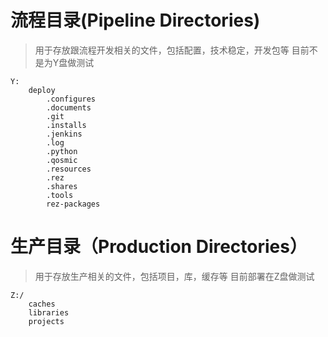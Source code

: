 >
# 流程目录(Pipeline Directories)
>用于存放跟流程开发相关的文件，包括配置，技术稳定，开发包等
>目前不是为Y盘做测试

```markdown-tree
Y:
	deploy
		.configures
		.documents
		.git
		.installs
		.jenkins
		.log
		.python
		.qosmic
		.resources
		.rez
		.shares
		.tools
		rez-packages
```
# 生产目录（Production Directories）
>用于存放生产相关的文件，包括项目，库，缓存等
>目前部署在Z盘做测试
```markdown-tree
Z:/
	caches
	libraries
	projects
```
